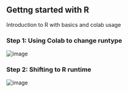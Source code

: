 ## Gettng started with R
Introduction to R with basics and colab usage

### Step 1: Using Colab to change runtype
![image](https://github.com/GOVINDFROMINDIA/R-Basics/assets/79012314/2c7bef1e-e6ba-4bd9-b310-8b9e23a59d0c)
### Step 2: Shifting to R runtime
![image](https://github.com/GOVINDFROMINDIA/R-Basics/assets/79012314/e2c405b6-046e-437b-947a-74fd45272ab3)
